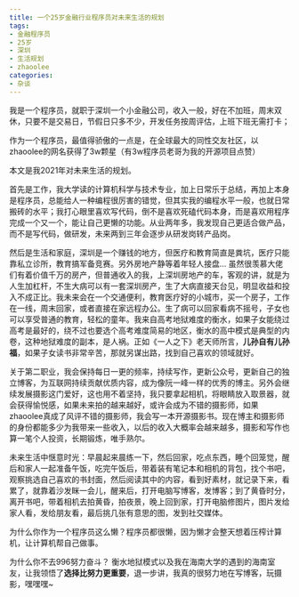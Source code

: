 ```yaml
---
title: 一个25岁金融行业程序员对未来生活的规划
tags: 
- 金融程序员
- 25岁
- 深圳
- 生活规划
- zhaoolee
categories:
- 杂谈
---
```




我是一个程序员，就职于深圳一个小金融公司，收入一般，好在不加班，周末双休，只要不是交易日，节假日只多不少，开发任务按周评估，上班下班无需打卡；

作为一个程序员，最值得骄傲的一点是，在全球最大的同性交友社区，以zhaoolee的网名获得了3w颗星（有3w程序员老哥为我的开源项目点赞）

本文是我2021年对未来生活的规划。

首先是工作，我大学读的计算机科学与技术专业，加上日常乐于总结，再加上本身是程序员，总能给人一种编程很厉害的错觉，但其实我的编程水平一般，也就日常搬砖的水平；我打心眼里喜欢写代码，倒不是喜欢死磕代码本身，而是喜欢用程序完成一个又一个，能让自己更懒的功能。从业两年多，我发现自己更适合做产品，而不是写代码，做研发，未来两到三年会逐步从研发岗转产品岗。


然后是生活和家庭，深圳是一个赚钱的地方，但医疗和教育简直是粪坑，医疗只能靠私立诊所，教育搞军备竞赛。另外房地产静等着年轻人接盘… 虽然很羡慕大佬们有着价值千万的房产，但普通收入的我，上深圳房地产的车，客观的讲，就是为人生加杠杆，不生大病可以有一套深圳房产，生了大病直接天台见，明显收益和投入不成正比。我未来会在一个交通便利，教育医疗好的小城市，买一个房子，工作在一线，周末回家，或者直接在家远程办公。生了病可以回家看病不摇号，子女也可以享受普通的教育，轻松的童年。我来自高考地狱难度的衡水，如果子女能绕过高考是最好的，绕不过也要选个高考难度简易的地区，衡水的高中模式是典型的内卷，这种地狱难度的副本，是人祸。正如《一人之下》老天师所言，**儿孙自有儿孙福**，如果子女读书非常辛苦，那就另谋出路，找到自己喜欢的领域就好。



关于第二职业，我会保持每日一更的频率，持续写作，更新公众号，更新自己的独立博客，为互联网持续贡献优质内容，成为像阮一峰一样的优秀的博主。另外会继续发展摄影这门爱好，这也用不着坚持，我只要拿起相机，将眼睛放入取景器，就会获得愉悦感，如果未来拍的越来越好，或许会成为不错的摄影师，如果zhaoolee真成了风评不错的摄影师，我会写一本开源摄影书。现在博主和摄影师的身份都能多少为我带来一些收入，以后的收入大概率会越来越多，摄影和写作也算一笔个人投资，长期锻炼，唯手熟尔。


未来生活中惬意时光：早晨起来晨练一下，然后回家，吃点东西，睡个回笼觉，醒后和家人一起准备午饭，吃完午饭后，带着装有笔记本和相机的背包，找个书吧，观察挑选自己喜欢的书封面，然后阅读其中的内容，看到好素材，就记录下来，看累了，就靠着沙发眯一会儿，醒来后，打开电脑写博客，发博客；到了黄昏时分，离开书吧，带着相机去拍黄昏，拍夜景，晚上回到家，打开电脑修图片，图片发给家人看，发给朋友看，最后挑几张有意思的图，发到社交媒体。


为什么你作为一个程序员这么懒？程序员都很懒，因为懒才会整天想着压榨计算机，让计算机帮自己做事。

为什么你不去996努力奋斗？ 衡水地狱模式以及我在海南大学的遇到的海南室友，让我领悟了**选择比努力更重要**，退一步讲，我真的很努力地在写博客，玩摄影，嘿嘿嘿~